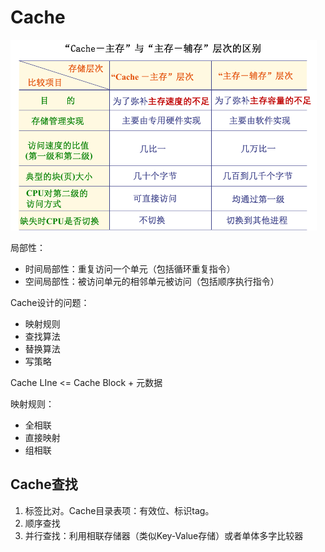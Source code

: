# Cache

![](_v_images/20200305113632906_1301722993.png)

局部性：
- 时间局部性：重复访问一个单元（包括循环重复指令）
- 空间局部性：被访问单元的相邻单元被访问（包括顺序执行指令）

Cache设计的问题：
- 映射规则
- 查找算法
- 替换算法
- 写策略

Cache LIne <= Cache Block + 元数据

映射规则：
- 全相联
- 直接映射
- 组相联

## Cache查找

1. 标签比对。Cache目录表项：有效位、标识tag。
2. 顺序查找
3. 并行查找：利用相联存储器（类似Key-Value存储）或者单体多字比较器